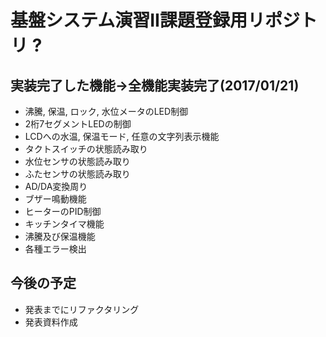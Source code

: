 # 基盤システム演習II課題登録用リポジトリ ?
## 実装完了した機能→全機能実装完了(2017/01/21)  
* 沸騰, 保温, ロック, 水位メータのLED制御  
* 2桁7セグメントLEDの制御  
* LCDへの水温, 保温モード, 任意の文字列表示機能  
* タクトスイッチの状態読み取り  
* 水位センサの状態読み取り  
* ふたセンサの状態読み取り  
* AD/DA変換周り  
* ブザー鳴動機能  
* ヒーターのPID制御
* キッチンタイマ機能
* 沸騰及び保温機能
* 各種エラー検出

## 今後の予定
* 発表までにリファクタリング
* 発表資料作成
